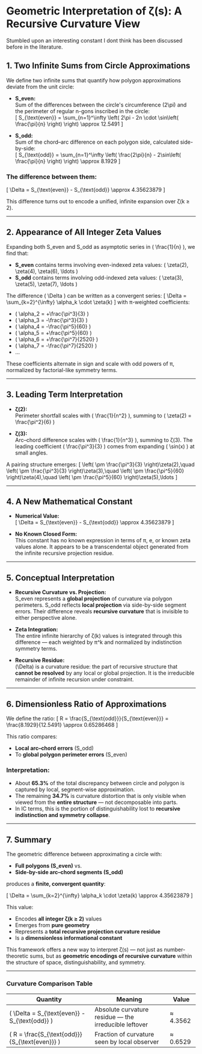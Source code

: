 # Geometric Interpretation of ζ(s): A Recursive Curvature View

Stumbled upon an interesting constant I dont think has been discussed before in the literature. 

## 1. Two Infinite Sums from Circle Approximations

We define two infinite sums that quantify how polygon approximations deviate from the unit circle:

- **S_even:**  
  Sum of the differences between the circle's circumference \(2\pi\) and the perimeter of regular n-gons inscribed in the circle:  
  \[
  S_{\text{even}} = \sum_{n=1}^\infty \left( 2\pi - 2n \cdot \sin\left( \frac{\pi}{n} \right) \right) \approx 12.5491
  \]

- **S_odd:**  
  Sum of the chord–arc difference on each polygon side, calculated side-by-side:  
  \[
  S_{\text{odd}} = \sum_{n=1}^\infty \left( \frac{2\pi}{n} - 2\sin\left( \frac{\pi}{n} \right) \right) \approx 8.1929
  \]

### The difference between them:

\[
\Delta = S_{\text{even}} - S_{\text{odd}} \approx 4.35623879
\]

This difference turns out to encode a unified, infinite expansion over ζ(k ≥ 2).

---

## 2. Appearance of All Integer Zeta Values

Expanding both S_even and S_odd as asymptotic series in \( \frac{1}{n} \), we find that:

- **S_even** contains terms involving even-indexed zeta values: \( \zeta(2), \zeta(4), \zeta(6), \ldots \)
- **S_odd** contains terms involving odd-indexed zeta values: \( \zeta(3), \zeta(5), \zeta(7), \ldots \)

The difference \( \Delta \) can be written as a convergent series:
\[
\Delta = \sum_{k=2}^{\infty} \alpha_k \cdot \zeta(k)
\]
with π-weighted coefficients:

- \( \alpha_2 = +\frac{\pi^3}{3} \)
- \( \alpha_3 = -\frac{\pi^3}{3} \)
- \( \alpha_4 = -\frac{\pi^5}{60} \)
- \( \alpha_5 = +\frac{\pi^5}{60} \)
- \( \alpha_6 = +\frac{\pi^7}{2520} \)
- \( \alpha_7 = -\frac{\pi^7}{2520} \)
- …

These coefficients alternate in sign and scale with odd powers of π, normalized by factorial-like symmetry terms.

---

## 3. Leading Term Interpretation

- **ζ(2):**  
  Perimeter shortfall scales with \( \frac{1}{n^2} \), summing to \( \zeta(2) = \frac{\pi^2}{6} \)

- **ζ(3):**  
  Arc–chord difference scales with \( \frac{1}{n^3} \), summing to ζ(3). The leading coefficient \( \frac{\pi^3}{3} \) comes from expanding \( \sin(x) \) at small angles.

A pairing structure emerges:
\[
\left( \pm \frac{\pi^3}{3} \right)\zeta(2),\quad
\left( \pm \frac{\pi^3}{3} \right)\zeta(3),\quad
\left( \pm \frac{\pi^5}{60} \right)\zeta(4),\quad
\left( \pm \frac{\pi^5}{60} \right)\zeta(5),\ldots
\]

---

## 4. A New Mathematical Constant

- **Numerical Value:**  
  \[
  \Delta = S_{\text{even}} - S_{\text{odd}} \approx 4.35623879
  \]

- **No Known Closed Form:**  
  This constant has no known expression in terms of π, e, or known zeta values alone. It appears to be a transcendental object generated from the infinite recursive projection residue.

---

## 5. Conceptual Interpretation

- **Recursive Curvature vs. Projection:**  
  S_even represents a **global projection** of curvature via polygon perimeters. S_odd reflects **local projection** via side-by-side segment errors. Their difference reveals **recursive curvature** that is invisible to either perspective alone.

- **Zeta Integration:**  
  The entire infinite hierarchy of ζ(k) values is integrated through this difference — each weighted by π^k and normalized by indistinction symmetry terms.

- **Recursive Residue:**  
  \(\Delta\) is a curvature residue: the part of recursive structure that **cannot be resolved** by any local or global projection. It is the irreducible remainder of infinite recursion under constraint.

---

## 6. Dimensionless Ratio of Approximations

We define the ratio:
\[
R = \frac{S_{\text{odd}}}{S_{\text{even}}} = \frac{8.1929}{12.5491} \approx 0.65286468
\]

This ratio compares:
- **Local arc–chord errors** (S_odd)
- To **global polygon perimeter errors** (S_even)

### Interpretation:
- About **65.3%** of the total discrepancy between circle and polygon is captured by local, segment-wise approximation.
- The remaining **34.7%** is curvature distortion that is only visible when viewed from the **entire structure** — not decomposable into parts.
- In IC terms, this is the portion of distinguishability lost to **recursive indistinction and symmetry collapse**.

---

## 7. Summary

The geometric difference between approximating a circle with:
- **Full polygons (S_even)** vs.
- **Side-by-side arc–chord segments (S_odd)**

produces a **finite, convergent quantity**:

\[
\Delta = \sum_{k=2}^{\infty} \alpha_k \cdot \zeta(k) \approx 4.35623879
\]

This value:
- Encodes **all integer ζ(k ≥ 2)** values
- Emerges from **pure geometry**
- Represents a **total recursive projection curvature residue**
- Is a **dimensionless informational constant**

This framework offers a new way to interpret ζ(s) — not just as number-theoretic sums, but as **geometric encodings of recursive curvature** within the structure of space, distinguishability, and symmetry.

---

### Curvature Comparison Table

| Quantity                           | Meaning                                               | Value     |
|------------------------------------|--------------------------------------------------------|-----------|
| \( \Delta = S_{\text{even}} - S_{\text{odd}} \) | Absolute curvature residue — the irreducible leftover | ≈ 4.3562  |
| \( R = \frac{S_{\text{odd}}}{S_{\text{even}}} \) | Fraction of curvature seen by local observer           | ≈ 0.6529  |

